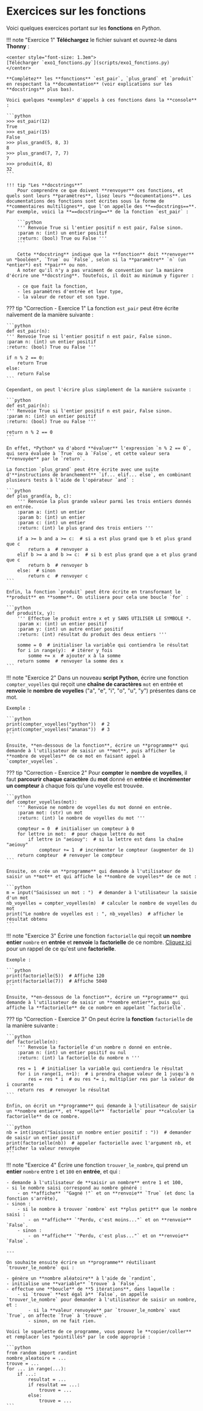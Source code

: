 # Exercices sur les fonctions

Voici quelques exercices portant sur les **fonctions** en *Python*.

!!! note "Exercice 1"
    **Téléchargez** le fichier suivant et ouvrez-le dans **Thonny** :

    <center style="font-size: 1.3em">
    [Télécharger `exo1_fonctions.py`](scripts/exo1_fonctions.py)
    </center>

    **Complétez** les **fonctions** `est_pair`, `plus_grand` et `produit` en respectant la **documentation** (voir explications sur les **docstrings** plus bas).

    Voici quelques *exemples* d'appels à ces fonctions dans la **console** :

    ```python
    >>> est_pair(12)
    True
    >>> est_pair(15)
    False
    >>> plus_grand(5, 8, 3)
    8
    >>> plus_grand(7, 7, 7)
    7
    >>> produit(4, 8)
    32
    ```

    !!! tip "Les **docstrings**"
        Pour comprendre ce que doivent **renvoyer** ces fonctions, et quels sont leurs **paramètres**, lisez leurs **documentations**. Les documentations des fonctions sont écrites sous la forme de **commentaires multilignes**, que l'on appelle des **==docstrings==**. Par exemple, voici la **==docstring==** de la fonction `est_pair` :

        ```python
        ''' Renvoie True si l'entier positif n est pair, False sinon.
        :param n: (int) un entier positif
        :return: (bool) True ou False '''
        ```

        Cette **docstring** indique que la **fonction** doit **renvoyer** un *booléen*, `True` ou `False`, selon si la **paramètre** `n` (un *entier*) est **pair** ou non.  
        À noter qu'il n'y a pas vraiment de convention sur la manière d'écrire une **docstring**. Toutefois, il doit au minimum y figurer :

        - ce que fait la fonction,
        - les paramètres d'entrée et leur type,
        - la valeur de retour et son type.

??? tip "Correction - Exercice 1"
    La fonction `est_pair` peut être écrite naïvement de la manière suivante :

    ```python
    def est_pair(n):
    ''' Renvoie True si l'entier positif n est pair, False sinon.
    :param n: (int) un entier positif
    :return: (bool) True ou False '''

    if n % 2 == 0:
        return True
    else:
        return False
    ```

    Cependant, on peut l'écrire plus simplement de la manière suivante :

    ```python
    def est_pair(n):
    ''' Renvoie True si l'entier positif n est pair, False sinon.
    :param n: (int) un entier positif
    :return: (bool) True ou False '''

    return n % 2 == 0
    ```

    En effet, *Python* va d'abord **évaluer** l'expression `n % 2 == 0`, qui sera évaluée à `True` ou à `False`, et cette valeur sera **renvoyée** par le `return`.

    La fonction `plus_grand` peut être écrite avec une suite d'**instructions de branchement** `if... elif... else`, en combinant plusieurs tests à l'aide de l'opérateur `and` :

    ```python
    def plus_grand(a, b, c):
        ''' Renvoie la plus grande valeur parmi les trois entiers donnés en entrée.
        :param a: (int) un entier
        :param b: (int) un entier
        :param c: (int) un entier
        :return: (int) le plus grand des trois entiers '''

        if a >= b and a >= c:  # si a est plus grand que b et plus grand que c
            return a  # renvoyer a
        elif b >= a and b >= c:  # si b est plus grand que a et plus grand que c
            return b  # renvoyer b
        else:  # sinon
            return c  # renvoyer c
    ```

    Enfin, la fonction `produit` peut être écrite en transformant le **produit** en **somme**. On utilisera pour cela une boucle `for` :

    ```python
    def produit(x, y):
        ''' Effectue le produit entre x et y SANS UTILISER LE SYMBOLE *.
        :param x: (int) un entier positif
        :param y: (int) un autre entier positif
        :return: (int) résultat du produit des deux entiers '''

        somme = 0  # initialiser la variable qui contiendra le résultat
        for i in range(y):  # itérer y fois
            somme += x  # ajouter x à la somme
        return somme  # renvoyer la somme des x
    ```

!!! note "Exercice 2"
    Dans un nouveau **script Python**, écrire une fonction `compter_voyelles` qui reçoit une **chaîne de caractères** `mot` en entrée et **renvoie** le **nombre de voyelles** ("a", "e", "i", "o", "u", "y") présentes dans ce mot.

    Exemple :

    ```python
    print(compter_voyelles("python"))  # 2
    print(compter_voyelles("ananas"))  # 3
    ```

    Ensuite, **en-dessous de la fonction**, écrire un **programme** qui demande à l'utilisateur de saisir un **mot**, puis afficher le **nombre de voyelles** de ce mot en faisant appel à `compter_voyelles`.

??? tip "Correction - Exercice 2"
    Pour **compter** le **nombre de voyelles**, il faut **parcourir chaque caractère** du **mot** donné en **entrée** et **incrémenter un compteur** à chaque fois qu'une voyelle est trouvée.

    ```python
    def compter_voyelles(mot):
        ''' Renvoie ne nombre de voyelles du mot donné en entrée.
        :param mot: (str) un mot
        :return: (int) le nombre de voyelles du mot '''

        compteur = 0  # initialiser un compteur à 0
        for lettre in mot:  # pour chaque lettre du mot
            if lettre in "aeiouy":  # si la lettre est dans la chaîne "aeiouy"
                compteur += 1  # incrémenter le compteur (augmenter de 1)
        return compteur  # renvoyer le compteur
    ```

    Ensuite, on crée un **programme** qui demande à l'utilisateur de saisir un **mot** et qui affiche le **nombre de voyelles** de ce mot :

    ```python
    m = input("Saisissez un mot : ")  # demander à l'utilisateur la saisie d'un mot
    nb_voyelles = compter_voyelles(m)  # calculer le nombre de voyelles du mot
    print("Le nombre de voyelles est : ", nb_voyelles)  # afficher le résultat obtenu
    ```

!!! note "Exercice 3"
    Écrire une fonction `factorielle` qui reçoit **un nombre entier** `nombre` en **entrée** et **renvoie** la **factorielle** de ce nombre. [Cliquez ici](https://fr.wikipedia.org/wiki/Factorielle) pour un rappel de ce qu'est une **factorielle**.

    Exemple :

    ```python
    print(factorielle(5))  # Affiche 120
    print(factorielle(7))  # Affiche 5040
    ```

    Ensuite, **en-dessous de la fonction**, écrire un **programme** qui demande à l'utilisateur de saisir un **nombre entier**, puis qui affiche la **factorielle** de ce nombre en appelant `factorielle`.

??? tip "Correction - Exercice 3"
    On peut écrire la **fonction** `factorielle` de la manière suivante :

    ```python
    def factorielle(n):
        ''' Renvoie la factorielle d'un nombre n donné en entrée.
        :param n: (int) un entier positif ou nul
        :return: (int) la factorielle du nombre n '''

        res = 1  # initialiser la variable qui contiendra le résultat
        for i in range(1, n+1):  # i prendra chaque valeur de 1 jusqu'à n
            res = res * i  # ou res *= i, multiplier res par la valeur de i courante
        return res  # renvoyer le résultat
    ```

    Enfin, on écrit un **programme** qui demande à l'utilisateur de saisir un **nombre entier**, et **appelle** `factorielle` pour **calculer la factorielle** de ce nombre.

    ```python
    nb = int(input("Saisissez un nombre entier positif : "))  # demander de saisir un entier positif
    print(factorielle(nb))  # appeler factorielle avec l'argument nb, et afficher la valeur renvoyée
    ```

!!! note "Exercice 4"
    Écrire une fonction `trouver_le_nombre`, qui prend un **entier** `nombre` entre `1` et `100` en **entrée**, et qui :

    - demande à l'utilisateur de **saisir un nombre** entre 1 et 100,
    - si le nombre saisi correspond au nombre généré :
        - on **affiche** `"Gagné !"` et on **renvoie** `True` (et donc la fonction s'arrête),
    - sinon :
        - si le nombre à trouver `nombre` est **plus petit** que le nombre saisi :
            - on **affiche** `"Perdu, c'est moins..."` et on **renvoie** `False`.
        - sinon :
            - on **affiche** `"Perdu, c'est plus..."` et on **renvoie** `False`.

    ---

    On souhaite ensuite écrire un **programme** réutilisant `trouver_le_nombre` qui :

    - génère un **nombre aléatoire** à l'aide de `randint`,
    - initialise une **variable** `trouve` à `False`,
    - effectue une **boucle** de **5 itérations**, dans laquelle :
        - si `trouve` **est égal à** `False`, on appelle `trouver_le_nombre` pour demander à l'utilisateur de saisir un nombre, et :
            - si la **valeur renvoyée** par `trouver_le_nombre` vaut `True`, on affecte `True` à `trouve`.
            - sinon, on ne fait rien.

    Voici le squelette de ce programme, vous pouvez le **copier/coller** et remplacer les *pointillés* par le code approprié :

    ```python
    from random import randint
    nombre_aleatoire = ...
    trouve = ...
    for ... in range(...):
        if ...:
            resultat = ...
            if resultat == ...:
                trouve = ...
            else:
                trouve = ...
    ```